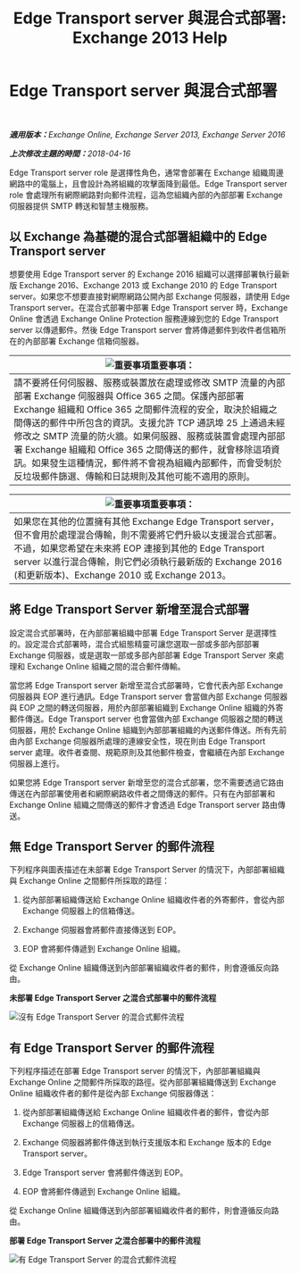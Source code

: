 ﻿---
title: 'Edge Transport server 與混合式部署: Exchange 2013 Help'
TOCTitle: Edge Transport server 與混合式部署
ms:assetid: 166b1490-5c56-40df-a17b-e8bb36224fd9
ms:mtpsurl: https://technet.microsoft.com/zh-tw/library/Hh134662(v=EXCHG.150)
ms:contentKeyID: 50474698
ms.date: 04/26/2018
mtps_version: v=EXCHG.150
ms.translationtype: HT
---

# Edge Transport server 與混合式部署

 

_<strong>適用版本：</strong>Exchange Online, Exchange Server 2013, Exchange Server 2016_

_<strong>上次修改主題的時間：</strong>2018-04-16_

Edge Transport server role 是選擇性角色，通常會部署在 Exchange 組織周邊網路中的電腦上，且會設計為將組織的攻擊面降到最低。Edge Transport server role 會處理所有網際網路對向郵件流程，這為您組織內部的內部部署 Exchange 伺服器提供 SMTP 轉送和智慧主機服務。

## 以 Exchange 為基礎的混合式部署組織中的 Edge Transport server

想要使用 Edge Transport server 的 Exchange 2016 組織可以選擇部署執行最新版 Exchange 2016、Exchange 2013 或 Exchange 2010 的 Edge Transport server。如果您不想要直接對網際網路公開內部 Exchange 伺服器，請使用 Edge Transport server。在混合式部署中部署 Edge Transport server 時，Exchange Online 會透過 Exchange Online Protection 服務連線到您的 Edge Transport server 以傳遞郵件。然後 Edge Transport server 會將傳遞郵件到收件者信箱所在的內部部署 Exchange 信箱伺服器。

<table>
<thead>
<tr class="header">
<th><img src="images/JJ906432.important(EXCHG.150).gif" title="重要事項" alt="重要事項" />重要事項：</th>
</tr>
</thead>
<tbody>
<tr class="odd">
<td>請不要將任何伺服器、服務或裝置放在處理或修改 SMTP 流量的內部部署 Exchange 伺服器與 Office 365 之間。保護內部部署 Exchange 組織和 Office 365 之間郵件流程的安全，取決於組織之間傳送的郵件中所包含的資訊。支援允許 TCP 通訊埠 25 上通過未經修改之 SMTP 流量的防火牆。如果伺服器、服務或裝置會處理內部部署 Exchange 組織和 Office 365 之間傳送的郵件，就會移除這項資訊。如果發生這種情況，郵件將不會視為組織內部郵件，而會受制於反垃圾郵件篩選、傳輸和日誌規則及其他可能不適用的原則。</td>
</tr>
</tbody>
</table>


<table>
<thead>
<tr class="header">
<th><img src="images/JJ906432.important(EXCHG.150).gif" title="重要事項" alt="重要事項" />重要事項：</th>
</tr>
</thead>
<tbody>
<tr class="odd">
<td>如果您在其他的位置擁有其他 Exchange Edge Transport server，但不會用於處理混合傳輸，則不需要將它們升級以支援混合式部署。不過，如果您希望在未來將 EOP 連接到其他的 Edge Transport server 以進行混合傳輸，則它們必須執行最新版的 Exchange 2016 (和更新版本)、Exchange 2010 或 Exchange 2013。</td>
</tr>
</tbody>
</table>


## 將 Edge Transport Server 新增至混合式部署

設定混合式部署時，在內部部署組織中部署 Edge Transport Server 是選擇性的。設定混合式部署時，混合式組態精靈可讓您選取一部或多部內部部署 Exchange 伺服器，或是選取一部或多部內部部署 Edge Transport Server 來處理和 Exchange Online 組織之間的混合郵件傳輸。

當您將 Edge Transport server 新增至混合式部署時，它會代表內部 Exchange 伺服器與 EOP 進行通訊。Edge Transport server 會當做內部 Exchange 伺服器與 EOP 之間的轉送伺服器，用於內部部署組織到 Exchange Online 組織的外寄郵件傳送。Edge Transport server 也會當做內部 Exchange 伺服器之間的轉送伺服器，用於 Exchange Online 組織到內部部署組織的內送郵件傳送。所有先前由內部 Exchange 伺服器所處理的連線安全性，現在則由 Edge Transport server 處理。收件者查閱、規範原則及其他郵件檢查，會繼續在內部 Exchange 伺服器上進行。

如果您將 Edge Transport server 新增至您的混合式部署，您不需要透過它路由傳送在內部部署使用者和網際網路收件者之間傳送的郵件。只有在內部部署和 Exchange Online 組織之間傳送的郵件才會透過 Edge Transport server 路由傳送。

## 無 Edge Transport Server 的郵件流程

下列程序與圖表描述在未部署 Edge Transport Server 的情況下，內部部署組織與 Exchange Online 之間郵件所採取的路徑：

1.  從內部部署組織傳送給 Exchange Online 組織收件者的外寄郵件，會從內部 Exchange 伺服器上的信箱傳送。

2.  Exchange 伺服器會將郵件直接傳送到 EOP。

3.  EOP 會將郵件傳遞到 Exchange Online 組織。

從 Exchange Online 組織傳送到內部部署組織收件者的郵件，則會遵循反向路由。

**未部署 Edge Transport Server 之混合式部署中的郵件流程**

![沒有 Edge Transport Server 的混合式郵件流程](images/Hh134662.a95b4d1e-fd4a-4952-b891-22f84c9e71a3(EXCHG.150).png "沒有 Edge Transport Server 的混合式郵件流程")

## 有 Edge Transport Server 的郵件流程

下列程序描述在部署 Edge Transport server 的情況下，內部部署組織與 Exchange Online 之間郵件所採取的路徑。從內部部署組織傳送到 Exchange Online 組織收件者的郵件是從內部 Exchange 伺服器傳送：

1.  從內部部署組織傳送給 Exchange Online 組織收件者的郵件，會從內部 Exchange 伺服器上的信箱傳送。

2.  Exchange 伺服器將郵件傳送到執行支援版本和 Exchange 版本的 Edge Transport server。

3.  Edge Transport server 會將郵件傳送到 EOP。

4.  EOP 會將郵件傳遞到 Exchange Online 組織。

從 Exchange Online 組織傳送到內部部署組織收件者的郵件，則會遵循反向路由。

**部署 Edge Transport Server 之混合部署中的郵件流程**

![有 Edge Transport Server 的混合式郵件流程](images/Hh134662.821fe099-56f5-4501-8e1a-e184ba07a653(EXCHG.150).png "有 Edge Transport Server 的混合式郵件流程")

